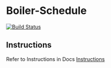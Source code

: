 # Boiler-Schedule
[![Build Status](https://travis-ci.org/jackielwu/Boiler-Schedule.svg?branch=master)](https://travis-ci.org/jackielwu/Boiler-Schedule)

## Instructions
Refer to Instructions in Docs
[Instructions](https://github.com/jackielwu/Boiler-Schedule/blob/seed/Docs/Instructions%20of%20using%20BoilerSync.pdf)
